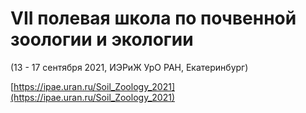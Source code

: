 # VII полевая школа по почвенной зоологии и экологии
(13 - 17 сентября 2021, ИЭРиЖ УрО РАН, Екатеринбург)

[https://ipae.uran.ru/Soil_Zoology_2021](https://ipae.uran.ru/Soil_Zoology_2021)
